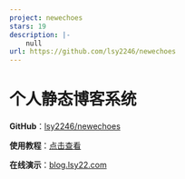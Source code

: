 ```yaml
---
project: newechoes
stars: 19
description: |-
    null
url: https://github.com/lsy2246/newechoes
---
```


# 个人静态博客系统

**GitHub**：[lsy2246/newechoes](https://github.com/lsy2246/newechoes)

**使用教程**：[点击查看](https://blog.lsy22.com/articles/echoes博客使用说明)

**在线演示**：[blog.lsy22.com](https://blog.lsy22.com/)

